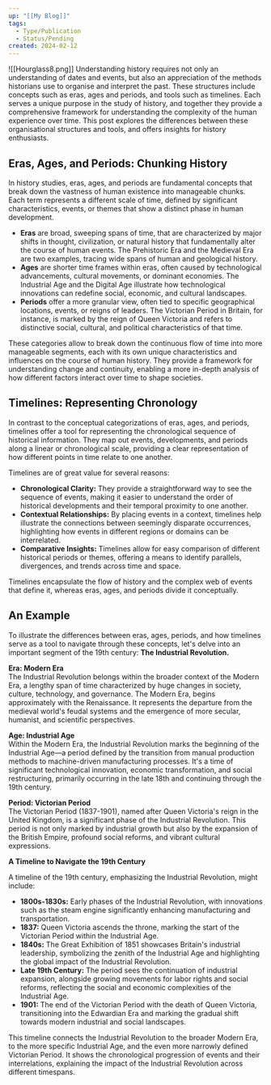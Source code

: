 ```yaml
---
up: "[[My Blog]]"
tags:
  - Type/Publication
  - Status/Pending
created: 2024-02-12
---
```

![[Hourglass8.png]]
Understanding history requires not only an understanding of dates and events, but also an appreciation of the methods historians use to organise and interpret the past. These structures include concepts such as eras, ages and periods, and tools such as timelines. Each serves a unique purpose in the study of history, and together they provide a comprehensive framework for understanding the complexity of the human experience over time. This post explores the differences between these organisational structures and tools, and offers insights for history enthusiasts.

## Eras, Ages, and Periods: Chunking History 

In history studies, eras, ages, and periods are fundamental concepts that break down the vastness of human existence into manageable chunks. Each term represents a different scale of time, defined by significant characteristics, events, or themes that show a distinct phase in human development. 

- **Eras** are broad, sweeping spans of time, that are characterized by major shifts in thought, civilization, or natural history that fundamentally alter the course of human events. The Prehistoric Era and the Medieval Era are two examples, tracing wide spans of human and geological history. 
- **Ages** are shorter time frames within eras, often caused by technological advancements, cultural movements, or dominant economies. The Industrial Age and the Digital Age illustrate how technological innovations can redefine social, economic, and cultural landscapes.  
- **Periods** offer a more granular view, often tied to specific geographical locations, events, or reigns of leaders. The Victorian Period in Britain, for instance, is marked by the reign of Queen Victoria and refers to distinctive social, cultural, and political characteristics of that time. 
 
These categories allow to break down the continuous flow of time into more manageable segments, each with its own unique characteristics and influences on the course of human history. They provide a framework for understanding change and continuity, enabling a more in-depth analysis of how different factors interact over time to shape societies.

## Timelines: Representing Chronology

In contrast to the conceptual categorizations of eras, ages, and periods, timelines offer a tool for representing the chronological sequence of historical information. They map out events, developments, and periods along a linear or chronological scale, providing a clear representation of how different points in time relate to one another.

Timelines are of great value for several reasons:

- **Chronological Clarity:** They provide a straightforward way to see the sequence of events, making it easier to understand the order of historical developments and their temporal proximity to one another.
- **Contextual Relationships:** By placing events in a context, timelines help illustrate the connections between seemingly disparate occurrences, highlighting how events in different regions or domains can be interrelated.
- **Comparative Insights:** Timelines allow for easy comparison of different historical periods or themes, offering a means to identify parallels, divergences, and trends across time and space.

Timelines encapsulate the flow of history and the complex web of events that define it, whereas eras, ages, and periods divide it conceptually.

## An Example

To illustrate the differences between eras, ages, periods, and how timelines serve as a tool to navigate through these concepts, let's delve into an important segment of the 19th century: **The Industrial Revolution.**

**Era: Modern Era**  
The Industrial Revolution belongs within the broader context of the Modern Era, a lengthy span of time characterized by huge changes in society, culture, technology, and governance. The Modern Era, begins approximately with the Renaissance. It represents the departure from the medieval world's feudal systems and the emergence of more secular, humanist, and scientific perspectives.

**Age: Industrial Age**  
Within the Modern Era, the Industrial Revolution marks the beginning of the Industrial Age—a period defined by the transition from manual production methods to machine-driven manufacturing processes. It's a time of significant technological innovation, economic transformation, and social restructuring, primarily occurring in the late 18th and continuing through the 19th century.

**Period: Victorian Period**  
The Victorian Period (1837-1901), named after Queen Victoria's reign in the United Kingdom, is a significant phase of the Industrial Revolution. This period is not only marked by industrial growth but also by the expansion of the British Empire, profound social reforms, and vibrant cultural expressions.

**A Timeline to Navigate the 19th Century**

A timeline of the 19th century, emphasizing the Industrial Revolution, might include:

- **1800s-1830s:** Early phases of the Industrial Revolution, with innovations such as the steam engine significantly enhancing manufacturing and transportation.
- **1837:** Queen Victoria ascends the throne, marking the start of the Victorian Period within the Industrial Age.
- **1840s:** The Great Exhibition of 1851 showcases Britain's industrial leadership, symbolizing the zenith of the Industrial Age and highlighting the global impact of the Industrial Revolution.
- **Late 19th Century:** The period sees the continuation of industrial expansion, alongside growing movements for labor rights and social reforms, reflecting the social and economic complexities of the Industrial Age.
- **1901:** The end of the Victorian Period with the death of Queen Victoria, transitioning into the Edwardian Era and marking the gradual shift towards modern industrial and social landscapes.

This timeline connects the Industrial Revolution to the broader Modern Era, to the more specific Industrial Age, and the even more narrowly defined Victorian Period. It shows the chronological progression of events and their interrelations, explaining the impact of the Industrial Revolution across different timespans.

